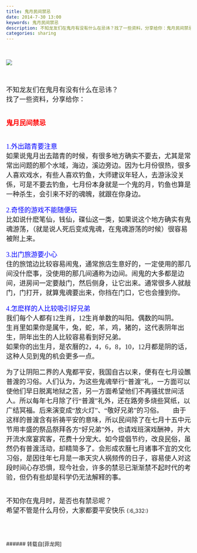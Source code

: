 ```yaml
---
title: 鬼月民间禁忌
date: 2014-7-30 13:00
keywords: 鬼月民间禁忌
description: 不知龙友们在鬼月有没有什么在忌讳？找了一些资料，分享给你：鬼月民间禁忌1.外出踏青要注意如果说鬼月出去踏青的时候，有很多地方确实不要去，尤其是常常出问题的那个水域，海边，溪边旁边。因为七月份很热，很多人喜欢戏水，有些人喜欢钓鱼，大师建议年轻人，去游泳没关係，可是不要去钓鱼，七月份本身就是一个鬼的月，钓鱼也算是一种杀生，会引来不好的魂魄，就跟在你身边。2.奇怪的游戏不能随便玩比如说什麽笔仙，钱仙，碟仙这一类，如果说这个地方确实有鬼魂游荡，（就是说人死后变成鬼魂，在鬼魂游荡的时候）很容易被附上来。3.出门旅游要小心住的旅馆边比较容易闹鬼，通常旅店生意好的，一定使用的那几间没什麽事，没使用的那几间通称为边间。闹鬼的大多都是边间，进房间一定要敲门，然后侧身，让它出来。通常很多人就敲门，门打开，就算鬼魂要出来，你挡在门口，它也会撞到你。4.怎麽样的人比较吸引好兄弟我们每个人都有12生肖，12生肖单数的叫阳。偶数的叫阴。生肖里如果你是属牛，兔，蛇，羊，鸡，猪的，这代表阴年出生，阴年出生的人比较容易看到好兄弟。如果你的出生月，是农曆的2，4，6，8，10，12月都是阴的话，这种人见到鬼的机会更多一点。为了让阴阳二界的人鬼都平安，我国自古以来，便有在七月设醮普渡的习俗。人们认为，为这些鬼魂举行“普渡”礼，一方面可以使他们早日脱离地狱之苦，另一方面希望他们不再骚扰世间活人。所以每年七月除了行“普渡”礼外，还在路旁多烧些冥纸，以广结冥福。后来演变成“放火灯”、“敬好兄弟”的习俗。　　由于这样的普渡含有祈祷平安的意味，所以民间除了在七月十五中元节用丰盛的祭品祭拜各方“好兄弟”外，也请戏班演戏酬神，并大开流水席宴宾客，花费十分宠大。如今提倡节约，改良民俗，虽然仍有普渡活动，却精简多了。会形成农曆七月诸事不宜的文化习俗，是因往年七月是一串天灾人祸频传的日子，容易使人对这段时间心存恐惧，现今社会，许多的禁忌已渐渐禁不起时代的考验，但仍有些却是科学仍无法解释的事。不知你在鬼月时，是否也有禁忌呢？希望不管是什么月份，大家都要平安快乐 {:6_332:}
categories: sharing
---
```

<td class="t_f" id="postmessage_124915">

<br/>
<br/>

<img aid="53072" data-cf-modified-f0fdeb525bac3cc6e7a6f57e-="" file="data/attachment/forum/201407/30/130155wopfx98zlok88tzk.jpg.thumb.jpg" id="aimg_53072" inpost="1" onclick="" onmouseover="" src="http://www.flw.ph/data/attachment/forum/201407/30/130155wopfx98zlok88tzk.jpg" style="cursor:pointer" zoomfile="data/attachment/forum/201407/30/130155wopfx98zlok88tzk.jpg"/>


<font face="微软雅黑"><font size="4"><br/>
</font></font><br/>
<font face="微软雅黑"><font size="4">不知龙友们在鬼月有没有什么在忌讳？</font></font><br/>
<font face="微软雅黑"><font size="4">找了一些资料，分享给你：</font></font><br/>
<font face="微软雅黑"><font size="4"><br/>
</font></font><br/>
<font face="微软雅黑"><font size="4"><font color="#ff0000"><strong>鬼月民间禁忌</strong></font></font></font><img alt="" border="0" onclick="" onmouseover="" smilieid="99" src="static/image/smiley/qiubilong/9.gif"/><br/>
<font face="微软雅黑"><font size="4"><br/>
</font></font><br/>
<font face="微软雅黑"><font size="4"><font color="#0000ff">1.外出踏青要注意</font></font></font><br/>
<font face="微软雅黑"><font size="4">如果说鬼月出去踏青的时候，有很多地方确实不要去，尤其是常常出问题的那个水域，海边，溪边旁边。因为七月份很热，很多人喜欢戏水，有些人喜欢钓鱼，大师建议年轻人，去游泳没关係，可是不要去钓鱼，七月份本身就是一个鬼的月，钓鱼也算是一种杀生，会引来不好的魂魄，就跟在你身边。</font></font><br/>
<br/>
<font face="微软雅黑"><font size="4"><font color="#0000ff">2.奇怪的游戏不能随便玩</font></font></font><br/>
<font face="微软雅黑"><font size="4">比如说什麽笔仙，钱仙，碟仙这一类，如果说这个地方确实有鬼魂游荡，（就是说人死后变成鬼魂，在鬼魂游荡的时候）很容易被附上来。</font></font><br/>
<br/>
<font face="微软雅黑"><font size="4"><font color="#0000ff">3.出门旅游要小心</font></font></font><br/>
<font face="微软雅黑"><font size="4">住的旅馆边比较容易闹鬼，通常旅店生意好的，一定使用的那几间没什麽事，没使用的那几间通称为边间。闹鬼的大多都是边间，进房间一定要敲门，然后侧身，让它出来。通常很多人就敲门，门打开，就算鬼魂要出来，你挡在门口，它也会撞到你。</font></font><br/>
<br/>
<font face="微软雅黑"><font size="4"><font color="#0000ff">4.怎麽样的人比较吸引好兄弟</font></font></font><br/>
<font face="微软雅黑"><font size="4">我们每个人都有12生肖，12生肖单数的叫阳。偶数的叫阴。</font></font><br/>
<font face="微软雅黑"><font size="4">生肖里如果你是属牛，兔，蛇，羊，鸡，猪的，这代表阴年出生，阴年出生的人比较容易看到好兄弟。</font></font><br/>
<font face="微软雅黑"><font size="4">如果你的出生月，是农曆的2，4，6，8，10，12月都是阴的话，这种人见到鬼的机会更多一点。</font></font><br/>
<br/>
<font face="微软雅黑"><font size="4">为了让阴阳二界的人鬼都平安，我国自古以来，便有在七月设醮普渡的习俗。人们认为，为这些鬼魂举行“普渡”礼，一方面可以使他们早日脱离地狱之苦，另一方面希望他们不再骚扰世间活人。所以每年七月除了行“普渡”礼外，还在路旁多烧些冥纸，以广结冥福。后来演变成“放火灯”、“敬好兄弟”的习俗。　　由于这样的普渡含有祈祷平安的意味，所以民间除了在七月十五中元节用丰盛的祭品祭拜各方“好兄弟”外，也请戏班演戏酬神，并大开流水席宴宾客，花费十分宠大。如今提倡节约，改良民俗，虽然仍有普渡活动，却精简多了。会形成农曆七月诸事不宜的文化习俗，是因往年七月是一串天灾人祸频传的日子，容易使人对这段时间心存恐惧，现今社会，许多的禁忌已渐渐禁不起时代的考验，但仍有些却是科学仍无法解释的事。</font></font><br/>
<font face="微软雅黑"><font size="4"><br/>
</font></font><br/>
<font face="微软雅黑"><font size="4">不知你在鬼月时，是否也有禁忌呢？</font></font><br/>
<font face="微软雅黑"><font size="4">希望不管是什么月份，大家都要平安快乐 </font></font>{:6_332:}<br/>
<font face="微软雅黑"><font size="4"><br/>
</font></font><br/>
<br/>
</td>
###### 转载自[菲龙网]